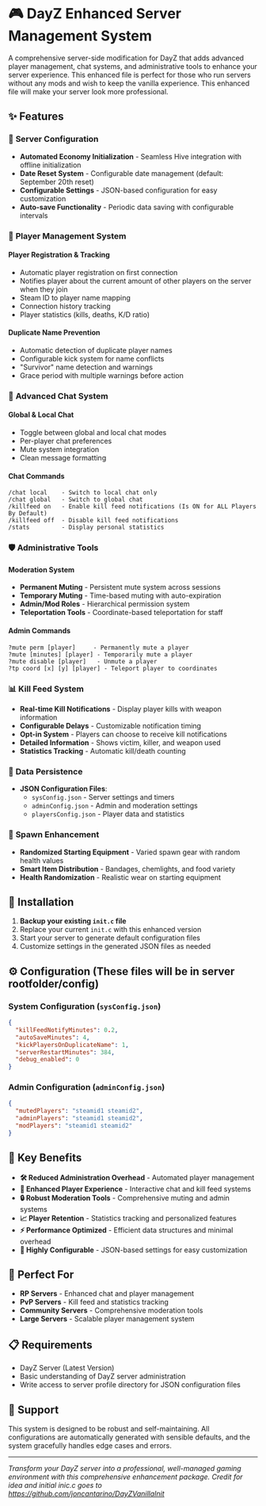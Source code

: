# 🎮 DayZ Enhanced Server Management System

A comprehensive server-side modification for DayZ that adds advanced player management, chat systems, and administrative tools to enhance your server experience. This enhanced file is perfect for those who run servers without any mods and wish to keep the vanilla experience. This enhanced file will make your server look more professional.

## ✨ Features

### 🔧 **Server Configuration**
- **Automated Economy Initialization** - Seamless Hive integration with offline initialization
- **Date Reset System** - Configurable date management (default: September 20th reset)
- **Configurable Settings** - JSON-based configuration for easy customization
- **Auto-save Functionality** - Periodic data saving with configurable intervals

### 👥 **Player Management System**

#### **Player Registration & Tracking**
- Automatic player registration on first connection
- Notifies player about the current amount of other players on the server when they join
- Steam ID to player name mapping
- Connection history tracking
- Player statistics (kills, deaths, K/D ratio)

#### **Duplicate Name Prevention**
- Automatic detection of duplicate player names
- Configurable kick system for name conflicts
- "Survivor" name detection and warnings
- Grace period with multiple warnings before action

### 💬 **Advanced Chat System**

#### **Global & Local Chat**
- Toggle between global and local chat modes
- Per-player chat preferences
- Mute system integration
- Clean message formatting

#### **Chat Commands**
```
/chat local    - Switch to local chat only
/chat global   - Switch to global chat
/killfeed on   - Enable kill feed notifications (Is ON for ALL Players By Default)
/killfeed off  - Disable kill feed notifications
/stats         - Display personal statistics
```

### 🛡️ **Administrative Tools**

#### **Moderation System**
- **Permanent Muting** - Persistent mute system across sessions
- **Temporary Muting** - Time-based muting with auto-expiration
- **Admin/Mod Roles** - Hierarchical permission system
- **Teleportation Tools** - Coordinate-based teleportation for staff

#### **Admin Commands**
```
?mute perm [player]     - Permanently mute a player
?mute [minutes] [player] - Temporarily mute a player
?mute disable [player]   - Unmute a player
?tp coord [x] [y] [player] - Teleport player to coordinates
```

### 📊 **Kill Feed System**
- **Real-time Kill Notifications** - Display player kills with weapon information
- **Configurable Delays** - Customizable notification timing
- **Opt-in System** - Players can choose to receive kill notifications
- **Detailed Information** - Shows victim, killer, and weapon used
- **Statistics Tracking** - Automatic kill/death counting

### 📁 **Data Persistence**
- **JSON Configuration Files**:
  - `sysConfig.json` - Server settings and timers
  - `adminConfig.json` - Admin and moderation settings
  - `playersConfig.json` - Player data and statistics

### 🎯 **Spawn Enhancement**
- **Randomized Starting Equipment** - Varied spawn gear with random health values
- **Smart Item Distribution** - Bandages, chemlights, and food variety
- **Health Randomization** - Realistic wear on starting equipment

## 🚀 Installation

1. **Backup your existing `init.c` file**
2. Replace your current `init.c` with this enhanced version
3. Start your server to generate default configuration files
4. Customize settings in the generated JSON files as needed

## ⚙️ Configuration (These files will be in server rootfolder/config)

### System Configuration (`sysConfig.json`)
```json
{
  "killFeedNotifyMinutes": 0.2,
  "autoSaveMinutes": 4,
  "kickPlayersOnDuplicateName": 1,
  "serverRestartMinutes": 384,
  "debug_enabled": 0
}
```

### Admin Configuration (`adminConfig.json`)
```json
{
  "mutedPlayers": "steamid1 steamid2",
  "adminPlayers": "steamid1 steamid2", 
  "modPlayers": "steamid1 steamid2"
}
```

## 🔑 Key Benefits

- **🛠️ Reduced Administration Overhead** - Automated player management
- **🎪 Enhanced Player Experience** - Interactive chat and kill feed systems
- **🔒 Robust Moderation Tools** - Comprehensive muting and admin systems
- **📈 Player Retention** - Statistics tracking and personalized features
- **⚡ Performance Optimized** - Efficient data structures and minimal overhead
- **🔧 Highly Configurable** - JSON-based settings for easy customization

## 🎯 Perfect For

- **RP Servers** - Enhanced chat and player management
- **PvP Servers** - Kill feed and statistics tracking
- **Community Servers** - Comprehensive moderation tools
- **Large Servers** - Scalable player management system

## 📋 Requirements

- DayZ Server (Latest Version)
- Basic understanding of DayZ server administration
- Write access to server profile directory for JSON configuration files

## 🤝 Support

This system is designed to be robust and self-maintaining. All configurations are automatically generated with sensible defaults, and the system gracefully handles edge cases and errors.

---

*Transform your DayZ server into a professional, well-managed gaming environment with this comprehensive enhancement package.*
*Credit for idea and initial inic.c goes to https://github.com/joncantarino/DayZVanillaInit*

